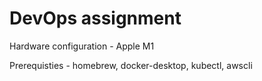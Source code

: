 # DevOps assignment 
Hardware configuration - Apple M1 

Prerequisties - homebrew, docker-desktop, kubectl, awscli

